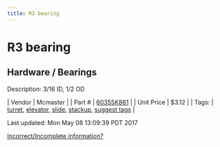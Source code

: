 ```yaml
---
title: R3 bearing
---
```


# R3 bearing
## Hardware / Bearings
Description: 	3/16 ID, 1/2 OD 

| Vendor | Mcmaster | 
| Part # | [60355K861](https://www.mcmaster.com/#60355K861) | 
| Unit Price | $3.12 | 
| Tags: | [turret](https://jgermita.github.io/frc-parts/search/?q=turret), [elevator](https://jgermita.github.io/frc-parts/search/?q=elevator), [slide](https://jgermita.github.io/frc-parts/search/?q=slide), [stackup](https://jgermita.github.io/frc-parts/search/?q=stackup), [suggest tags](https://docs.google.com/forms/d/e/1FAIpQLSeWyY8v3RgOty-MyWmh9U0iivNYN_molChYyS-0U-o-kOAv_g/viewform) | 

Last updated: Mon May 08 13:09:39 PDT 2017

 [Incorrect/Incomplete information?](https://docs.google.com/forms/d/e/1FAIpQLSeWyY8v3RgOty-MyWmh9U0iivNYN_molChYyS-0U-o-kOAv_g/viewform)